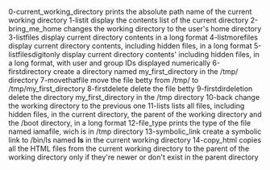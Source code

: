 0-current_working_directory prints the absolute path name of the current working directory
1-listit display the contents list of the current directory
2-bring_me_home changes the working directory to the user's home directory
3-listfiles display current directory contents in a long format
4-listmorefiles display current directory contents, including hidden files, in a long format
5-listfilesdigitonly display current directory contents' including hidden files, in a long format, with user and group IDs displayed numerically
6-firstdirectory create a directory named my_first_directory in the /tmp/ directory
7-movethatfile move the file betty from /tmp/ to /tmp/my_first_directory
8-firstdelete delete the file betty
9-firstdirdeletion delete the directory my_first_directory in the /tmp directory
10-back change the working directory to the previous one
11-lists lists all files, including hidden files, in the current directory, the parent of the working directory and the /boot directory, in a long format
12-file_type prints the type of the file named iamafile, wich is in /tmp directory
13-symbolic_link create a symbolic link to /bin/ls named __ls__ in the current working directory
14-copy_html copies all the HTML files from the current working directory to the parent of the working directory only if they're newer or don't exist in the parent directory